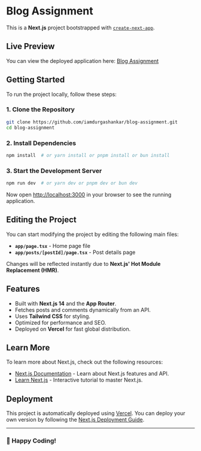# Blog Assignment

This is a **Next.js** project bootstrapped with [`create-next-app`](https://nextjs.org/docs/app/api-reference/cli/create-next-app).

## Live Preview

You can view the deployed application here: [Blog Assignment](https://blog-assignment-ecru.vercel.app/)

## Getting Started

To run the project locally, follow these steps:

### 1. Clone the Repository
```bash
git clone https://github.com/iamdurgashankar/blog-assignment.git
cd blog-assignment
```

### 2. Install Dependencies
```bash
npm install  # or yarn install or pnpm install or bun install
```

### 3. Start the Development Server
```bash
npm run dev  # or yarn dev or pnpm dev or bun dev
```

Now open [http://localhost:3000](http://localhost:3000) in your browser to see the running application.

## Editing the Project

You can start modifying the project by editing the following main files:
- **`app/page.tsx`** - Home page file
- **`app/posts/[postId]/page.tsx`** - Post details page

Changes will be reflected instantly due to **Next.js' Hot Module Replacement (HMR)**.

## Features
- Built with **Next.js 14** and the **App Router**.
- Fetches posts and comments dynamically from an API.
- Uses **Tailwind CSS** for styling.
- Optimized for performance and SEO.
- Deployed on **Vercel** for fast global distribution.

## Learn More

To learn more about Next.js, check out the following resources:
- [Next.js Documentation](https://nextjs.org/docs) - Learn about Next.js features and API.
- [Learn Next.js](https://nextjs.org/learn) - Interactive tutorial to master Next.js.

## Deployment

This project is automatically deployed using [Vercel](https://vercel.com/). You can deploy your own version by following the [Next.js Deployment Guide](https://nextjs.org/docs/app/building-your-application/deploying).

---

### 🚀 Happy Coding!

